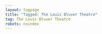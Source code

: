 ```yaml
---
layout: tagpage
title: "Tagged: The Louis Bluver Theatre"
tag: The Louis Bluver Theatre
robots: noindex
---
```

